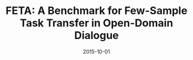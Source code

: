 ---
title: "FETA: A Benchmark for Few-Sample Task Transfer in Open-Domain Dialogue"
collection: publications
permalink: /publication/2015-10-01-paper-title-number-3
excerpt: 'This paper is about the number 3. The number 4 is left for future work.'
date: 2015-10-01
venue: 'Journal 1'
paperurl: 'https://aclanthology.org/2022.emnlp-main.751.pdf'
citation: 'Your Name, You. (2015). &quot;Paper Title Number 3.&quot; <i>Journal 1</i>. 1(3).'
---